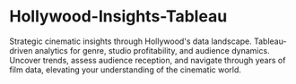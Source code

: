 # Hollywood-Insights-Tableau
Strategic cinematic insights through Hollywood's data landscape. Tableau-driven analytics for genre, studio profitability, and audience dynamics. Uncover trends, assess audience reception, and navigate through years of film data, elevating your understanding of the cinematic world.
